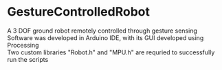 # GestureControlledRobot
A 3 DOF ground robot remotely controlled through gesture sensing\
Software was developed in Arduino IDE, with its GUI developed using Processing\
Two custom libraries "Robot.h" and "MPU.h" are requried to successfully run the scripts


